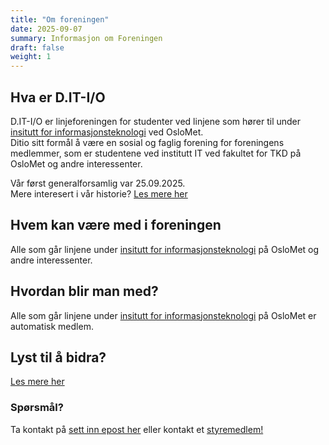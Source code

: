 ```yaml
---
title: "Om foreningen"
date: 2025-09-07
summary: Informasjon om Foreningen
draft: false
weight: 1
---
```


## Hva er D.IT-I/O

D.IT-I/O er linjeforeningen for studenter ved  linjene som hører til under [insitutt for informasjonsteknologi](https://www.oslomet.no/om/tkd/it) ved OsloMet.\
Ditio sitt formål å være en sosial og faglig forening for foreningens medlemmer, som er studentene ved institutt IT ved fakultet for TKD på OsloMet og andre interessenter.

Vår først generalforsamlig var 25.09.2025.\
Mere interesert i vår historie? [Les mere her](/om_oss/historie)

## Hvem kan være med i foreningen

Alle som går linjene under [insitutt for informasjonsteknologi](https://www.oslomet.no/om/tkd/it) på OsloMet og andre interessenter.

## Hvordan blir man med?

Alle som går linjene under [insitutt for informasjonsteknologi](https://www.oslomet.no/om/tkd/it) på OsloMet er automatisk medlem.

## Lyst til å bidra?
[Les mere her](/om_oss/bidra)

### Spørsmål? 
Ta kontakt på [sett inn epost her](mailto:[epost]) eller kontakt et [styremedlem!](/om_oss/styret)